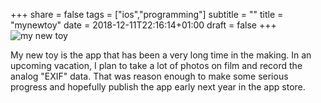 +++
share = false
tags = ["ios","programming"]
subtitle = ""
title = "mynewtoy"
date = 2018-12-11T22:16:14+01:00
draft =  false
+++
![my new toy](/blog/images/mynewtoy.jpg)

My new toy is the app that has been a very long time in the making. In an upcoming vacation, I plan to take a lot of photos on film and record the analog "EXIF" data. That was reason enough to make some serious progress and hopefully publish the app early next year in the app store.